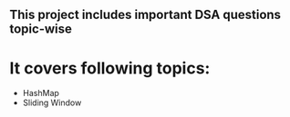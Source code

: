 ## This project includes important DSA questions topic-wise
# It covers following topics:
* HashMap
* Sliding Window
